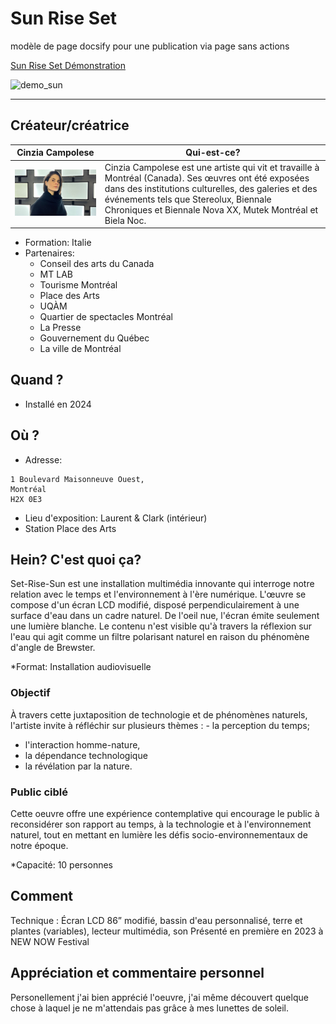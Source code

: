 # Sun Rise Set
modèle de page docsify pour une publication via page sans actions 

[Sun Rise Set Démonstration](https://village-numerique.mutek.org/fr/installations/set-rise-sun-par-cinzia-campolese)

![demo_sun](https://raw.githubusercontent.com/Timingmerkat83/soleil/main/img/01CinziaCampolese_SetRiseSun.webp)

---

## Créateur/créatrice
| Cinzia Campolese | Qui-est-ce? |
|------------------| ----------- |
|<img src="https://github.com/Timingmerkat83/documentation_sun/blob/main/img/cinzia_campolese.jpg" width="400"> | Cinzia Campolese est une artiste qui vit et travaille à Montréal (Canada). Ses œuvres ont été exposées dans des institutions culturelles, des galeries et des événements tels que Stereolux, Biennale Chroniques et Biennale Nova XX, Mutek Montréal et Biela Noc.
* Formation: Italie
* Partenaires:
   -  Conseil des arts du Canada
   -  MT LAB
   -  Tourisme Montréal
   -  Place des Arts
   -  UQÀM
   -  Quartier de spectacles Montréal
   -  La Presse
   -  Gouvernement du Québec
   -  La ville de Montréal

## Quand ?
* Installé en 2024
## Où ?
* Adresse: 
```
1 Boulevard Maisonneuve Ouest,
Montréal
H2X 0E3
```
* Lieu d'exposition: Laurent & Clark 
(intérieur)
* Station Place des Arts

## Hein? C'est quoi ça?
Set-Rise-Sun est une installation multimédia innovante qui interroge notre relation avec le temps et l'environnement à l'ère numérique. L'œuvre se compose d'un écran LCD modifié, disposé perpendiculairement à une surface d'eau dans un cadre naturel. De l'oeil nue, l'écran émite seulement une lumière blanche. Le contenu n'est visible qu'à travers la réflexion sur l'eau qui agit comme un filtre polarisant naturel en raison du phénomène d'angle de Brewster.

*Format: Installation audiovisuelle 

### Objectif
À travers cette juxtaposition de technologie et de phénomènes naturels, l'artiste invite à réfléchir sur plusieurs thèmes : - la perception du temps; 
- l'interaction homme-nature, 
- la dépendance technologique
- la révélation par la nature.

### Public ciblé
Cette oeuvre offre une expérience contemplative qui encourage le public à reconsidérer son rapport au temps, à la technologie et à l'environnement naturel, tout en mettant en lumière les défis socio-environnementaux de notre époque.

*Capacité: 10 personnes

## Comment 
Technique : Écran LCD 86” modifié, bassin d'eau personnalisé, terre et plantes (variables), lecteur multimédia, son
Présenté en première en 2023 à NEW NOW Festival
## Appréciation et commentaire personnel

Personellement j'ai bien apprécié l'oeuvre, j'ai même découvert quelque chose à laquel je ne m'attendais pas grâce à mes lunettes de soleil.
